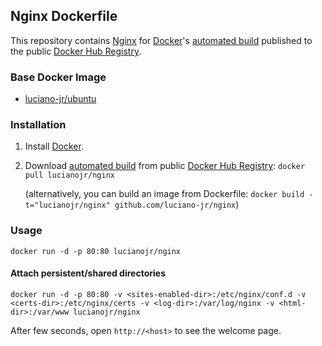 ## Nginx Dockerfile


This repository contains [Nginx](http://nginx.org/) for [Docker](https://www.docker.com/)'s [automated build](https://registry.hub.docker.com/u/lucianojr/nginx/) published to the public [Docker Hub Registry](https://registry.hub.docker.com/).


### Base Docker Image

* [luciano-jr/ubuntu](https://github.com/luciano-jr/ubuntu)


### Installation

1. Install [Docker](https://www.docker.com/).

2. Download [automated build](https://registry.hub.docker.com/u/lucianojr/nginx/) from public [Docker Hub Registry](https://registry.hub.docker.com/): `docker pull lucianojr/nginx`

   (alternatively, you can build an image from Dockerfile: `docker build -t="lucianojr/nginx" github.com/luciano-jr/nginx`)


### Usage

    docker run -d -p 80:80 lucianojr/nginx

#### Attach persistent/shared directories

    docker run -d -p 80:80 -v <sites-enabled-dir>:/etc/nginx/conf.d -v <certs-dir>:/etc/nginx/certs -v <log-dir>:/var/log/nginx -v <html-dir>:/var/www lucianojr/nginx

After few seconds, open `http://<host>` to see the welcome page.
